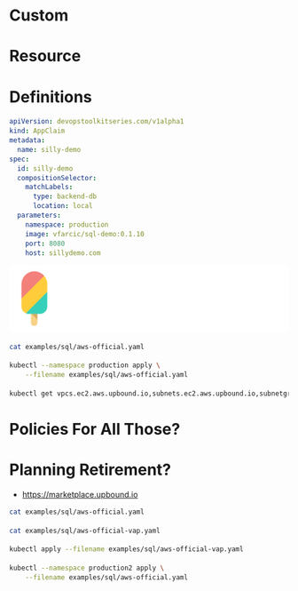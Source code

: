 # Custom
# Resource
# Definitions


```yaml
apiVersion: devopstoolkitseries.com/v1alpha1
kind: AppClaim
metadata:
  name: silly-demo
spec:
  id: silly-demo
  compositionSelector:
    matchLabels:
      type: backend-db
      location: local
  parameters:
    namespace: production
    image: vfarcic/sql-demo:0.1.10
    port: 8080
    host: sillydemo.com
```


<!-- .slide: data-background="img/crds/02.jpg" data-background-size="cover" -->


![](../img/products/crossplane.png)


```bash
cat examples/sql/aws-official.yaml

kubectl --namespace production apply \
    --filename examples/sql/aws-official.yaml

kubectl get vpcs.ec2.aws.upbound.io,subnets.ec2.aws.upbound.io,subnetgroups.rds.aws.upbound.io,internetgateways.ec2.aws.upbound.io,routetables.ec2.aws.upbound.io,routes.ec2.aws.upbound.io,mainroutetableassociations.ec2.aws.upbound.io,routetableassociations.ec2.aws.upbound.io,securitygroups.ec2.aws.upbound.io,securitygrouprules.ec2.aws.upbound.io,instances.rds.aws.upbound.io,databases.postgresql.sql.crossplane.io,objects.kubernetes.crossplane.io
```


# Policies For All Those?


# Planning Retirement?


<!-- .slide: data-background="img/crds/03.jpg" data-background-size="cover" -->


* https://marketplace.upbound.io

```bash
cat examples/sql/aws-official.yaml

cat examples/sql/aws-official-vap.yaml

kubectl apply --filename examples/sql/aws-official-vap.yaml

kubectl --namespace production2 apply \
    --filename examples/sql/aws-official.yaml
```

